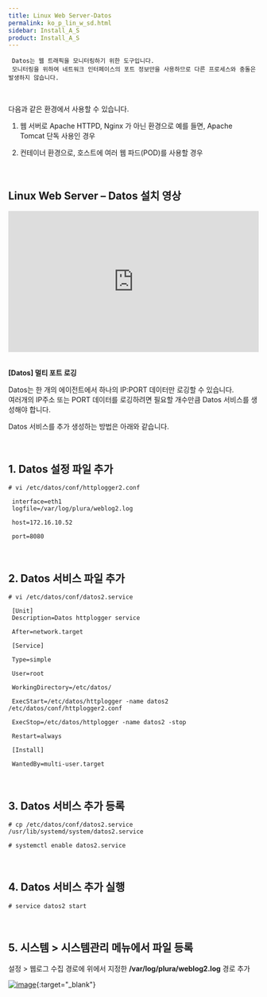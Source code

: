 ```yaml
---
title: Linux Web Server-Datos
permalink: ko_p_lin_w_sd.html
sidebar: Install_A_S
product: Install_A_S
---
```



     Datos는 웹 트래픽을 모니터링하기 위한 도구입니다.
     모니터링을 위하여 네트워크 인터페이스의 포트 정보만을 사용하므로 다른 프로세스와 충돌은 발생하지 않습니다.

<br />

다음과 같은 환경에서 사용할 수 있습니다.

1) 웹 서버로 Apache HTTPD, Nginx 가 아닌 환경으로 예를 들면, Apache Tomcat 단독 사용인 경우

2) 컨테이너 환경으로, 호스트에 여러 웹 파드(POD)를 사용할 경우

<br />

## Linux Web Server – Datos 설치 영상

<style>.embed-container { position: relative; padding-bottom: 56.25%; height: 0; overflow: hidden; max-width: 100%; } .embed-container iframe, .embed-container object, .embed-container embed { position: absolute; top: 0; left: 0; width: 100%; height: 100%; }</style><div class='embed-container'><iframe src='https://www.youtube.com/embed/TqDUR002tt0' frameborder='0' allowfullscreen></iframe></div>

<br />

__[Datos] 멀티 포트 로깅__


Datos는 한 개의 에이전트에서 하나의 IP:PORT 데이터만 로깅할 수 있습니다.   
여러개의 IP주소 또는 PORT 데이터를 로깅하려면 필요할 개수만큼 Datos 서비스를 생성해야 합니다.

Datos 서비스를 추가 생성하는 방법은 아래와 같습니다.

<br />

## 1. Datos 설정 파일 추가

`# vi /etc/datos/conf/httplogger2.conf`

     interface=eth1
     logfile=/var/log/plura/weblog2.log

     host=172.16.10.52

     port=8080

<br />

## 2. Datos 서비스 파일 추가
`# vi /etc/datos/conf/datos2.service`

     [Unit]
     Description=Datos httplogger service

     After=network.target

     [Service]

     Type=simple

     User=root

     WorkingDirectory=/etc/datos/

     ExecStart=/etc/datos/httplogger -name datos2 /etc/datos/conf/httplogger2.conf

     ExecStop=/etc/datos/httplogger -name datos2 -stop

     Restart=always

     [Install]

     WantedBy=multi-user.target

<br />

## 3. Datos 서비스 추가 등록

`# cp /etc/datos/conf/datos2.service /usr/lib/systemd/system/datos2.service`

`# systemctl enable datos2.service`

<br />

## 4. Datos 서비스 추가 실행
     
`# service datos2 start`

<br />

## 5. 시스템 > 시스템관리 메뉴에서 파일 등록

설정 > 웹로그 수집 경로에 위에서 지정한 __/var/log/plura/weblog2.log__ 경로 추가

[![image](/docs/images/Ins_G/Linux_WebServer_Datos/webserver_datos.png)](/docs/images/Ins_G/Linux_WebServer_Datos/webserver_datos.png){:target="_blank"}